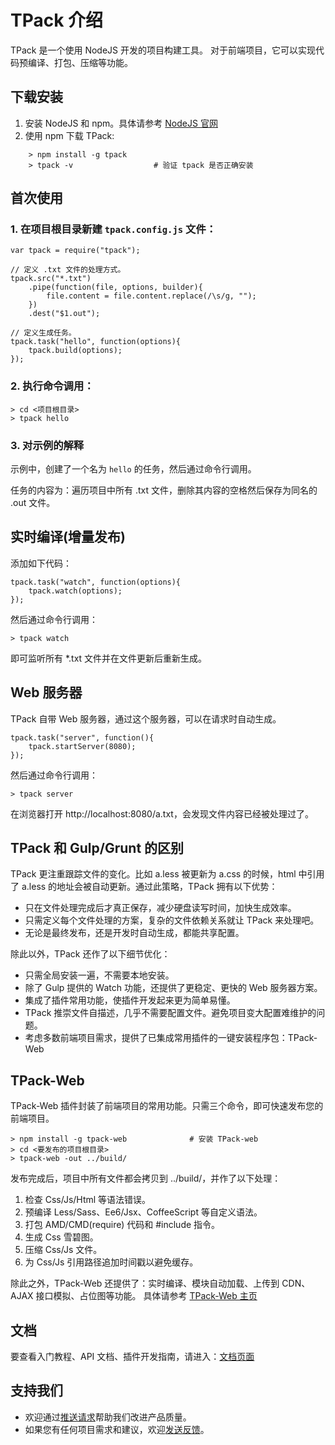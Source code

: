 # TPack 介绍
TPack 是一个使用 NodeJS 开发的项目构建工具。
对于前端项目，它可以实现代码预编译、打包、压缩等功能。

## 下载安装

1. 安装 NodeJS 和 npm。具体请参考 [NodeJS 官网](https://nodejs.org)
2. 使用 npm 下载 TPack:

```
    > npm install -g tpack
    > tpack -v                  # 验证 tpack 是否正确安装
```
  
## 首次使用

### 1. 在项目根目录新建 `tpack.config.js` 文件：              

    var tpack = require("tpack");

    // 定义 .txt 文件的处理方式。
    tpack.src("*.txt")
        .pipe(function(file, options, builder){  
            file.content = file.content.replace(/\s/g, "");
        })
        .dest("$1.out");
    
    // 定义生成任务。
    tpack.task("hello", function(options){
        tpack.build(options);
    });

### 2. 执行命令调用：

    > cd <项目根目录>
    > tpack hello

### 3. 对示例的解释

示例中，创建了一个名为 `hello` 的任务，然后通过命令行调用。

任务的内容为：遍历项目中所有 .txt 文件，删除其内容的空格然后保存为同名的 .out 文件。

## 实时编译(增量发布)

添加如下代码：

    tpack.task("watch", function(options){
        tpack.watch(options);
    });
    
然后通过命令行调用：
    
    > tpack watch

即可监听所有 *.txt 文件并在文件更新后重新生成。

## Web 服务器

TPack 自带 Web 服务器，通过这个服务器，可以在请求时自动生成。

    tpack.task("server", function(){
        tpack.startServer(8080);
    });

然后通过命令行调用：
    
    > tpack server

在浏览器打开 http://localhost:8080/a.txt，会发现文件内容已经被处理过了。

## TPack 和 Gulp/Grunt 的区别

TPack 更注重跟踪文件的变化。比如 a.less 被更新为 a.css 的时候，html 中引用了
a.less 的地址会被自动更新。通过此策略，TPack 拥有以下优势：

- 只在文件处理完成后才真正保存，减少硬盘读写时间，加快生成效率。
- 只需定义每个文件处理的方案，复杂的文件依赖关系就让 TPack 来处理吧。
- 无论是最终发布，还是开发时自动生成，都能共享配置。

除此以外，TPack 还作了以下细节优化：

- 只需全局安装一遍，不需要本地安装。
- 除了 Gulp 提供的 Watch 功能，还提供了更稳定、更快的 Web 服务器方案。
- 集成了插件常用功能，使插件开发起来更为简单易懂。
- TPack 推崇文件自描述，几乎不需要配置文件。避免项目变大配置难维护的问题。
- 考虑多数前端项目需求，提供了已集成常用插件的一键安装程序包：TPack-Web

## TPack-Web

TPack-Web 插件封装了前端项目的常用功能。只需三个命令，即可快速发布您的前端项目。

    > npm install -g tpack-web              # 安装 TPack-web
    > cd <要发布的项目根目录>
    > tpack-web -out ../build/

发布完成后，项目中所有文件都会拷贝到 ../build/，并作了以下处理：

1. 检查 Css/Js/Html 等语法错误。
2. 预编译 Less/Sass、Ee6/Jsx、CoffeeScript 等自定义语法。
3. 打包 AMD/CMD(require) 代码和 #include 指令。
4. 生成 Css 雪碧图。
5. 压缩 Css/Js 文件。
6. 为 Css/Js 引用路径追加时间戳以避免缓存。

除此之外，TPack-Web 还提供了：实时编译、模块自动加载、上传到 CDN、AJAX 接口模拟、占位图等功能。
具体请参考 [TPack-Web 主页](https://github.com/tpack/tpack-web)

## 文档

要查看入门教程、API 文档、插件开发指南，请进入：[文档页面](文档)

## 支持我们

- 欢迎通过[推送请求](https://help.github.com/articles/using-pull-requests)帮助我们改进产品质量。
- 如果您有任何项目需求和建议，欢迎[发送反馈](https://github.com/tpack/tpack/issues/new)。
